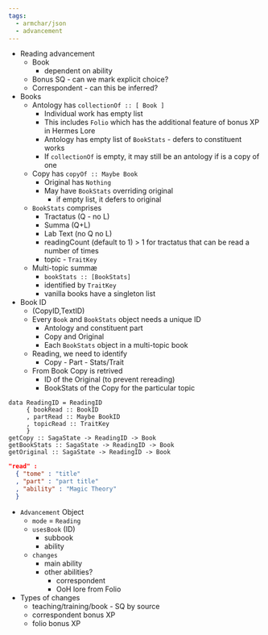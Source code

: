 ```yaml
---
tags:
  - armchar/json
  - advancement
---
```



+ Reading advancement
	+ Book
		+ dependent on ability
	+ Bonus SQ - can we mark explicit choice?
	+ Correspondent - can this be inferred?
+ Books
	+ Antology has `collectionOf :: [ Book ]` 
		+ Individual work has empty list
		+ This includes `Folio` which has the additional feature of bonus XP in Hermes Lore
		+ Antology has empty list of `BookStats` - defers to constituent works
		+ If `collectionOf` is empty, it may still be an antology if is a copy of one
	+ Copy has `copyOf :: Maybe Book`
		+ Original has `Nothing`
		+ May have `BookStats` overriding original
			+ if empty list, it defers to original
	+ `BookStats` comprises
		+ Tractatus (Q - no L)
		+ Summa (Q+L)
		+ Lab Text (no Q no L)
		+ readingCount (default to 1) > 1 for tractatus that can be read a number of times 
		+ topic - `TraitKey`
	+ Multi-topic summæ
		+ `bookStats :: [BookStats]`
		+ identified by `TraitKey`
		+ vanilla books have a singleton list
+ Book ID
	+ (CopyID,TextID)
	+ Every `Book` and `BookStats` object needs a unique ID
		+ Antology and constituent part
		+ Copy and Original
		+ Each `BookStats` object in a multi-topic book
	+ Reading, we need to identify
		+ Copy - Part - Stats/Trait
	+ From Book Copy is retrived
		+ ID of the Original (to prevent rereading)
		+ BookStats of the Copy for the particular topic

```
data ReadingID = ReadingID
     { bookRead :: BookID
     , partRead :: Maybe BookID
     , topicRead :: TraitKey
     }
getCopy :: SagaState -> ReadingID -> Book 
getBookStats :: SagaState -> ReadingID -> Book 
getOriginal :: SagaState -> ReadingID -> Book 
```

```json
"read" :
  { "tome" : "title"
  , "part" : "part title"
  , "ability" : "Magic Theory"
  }
```
+ `Advancement` Object
	+ `mode` = `Reading`
	+ `usesBook` (ID)
		+ subbook 
		+ ability
	+ `changes`
		+ main ability
		+ other abilities? 
			+ correspondent
			+ OoH lore from Folio
+ Types of changes
	+ teaching/training/book - SQ by source
	+ correspondent bonus XP
	+ folio bonus XP